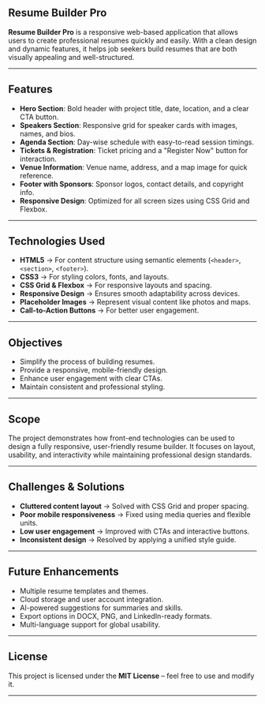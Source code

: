 ## Resume Builder Pro

**Resume Builder Pro** is a responsive web-based application that allows users to create professional resumes quickly and easily. With a clean design and dynamic features, it helps job seekers build resumes that are both visually appealing and well-structured.

---

##  Features
- **Hero Section**: Bold header with project title, date, location, and a clear CTA button.  
- **Speakers Section**: Responsive grid for speaker cards with images, names, and bios.  
- **Agenda Section**: Day-wise schedule with easy-to-read session timings.  
- **Tickets & Registration**: Ticket pricing and a "Register Now" button for interaction.  
- **Venue Information**: Venue name, address, and a map image for quick reference.  
- **Footer with Sponsors**: Sponsor logos, contact details, and copyright info.  
- **Responsive Design**: Optimized for all screen sizes using CSS Grid and Flexbox.  

---

## Technologies Used
- **HTML5** → For content structure using semantic elements (`<header>`, `<section>`, `<footer>`).  
- **CSS3** → For styling colors, fonts, and layouts.  
- **CSS Grid & Flexbox** → For responsive layouts and spacing.  
- **Responsive Design** → Ensures smooth adaptability across devices.  
- **Placeholder Images** → Represent visual content like photos and maps.  
- **Call-to-Action Buttons** → For better user engagement.  

---

##  Objectives
- Simplify the process of building resumes.  
- Provide a responsive, mobile-friendly design.  
- Enhance user engagement with clear CTAs.  
- Maintain consistent and professional styling.  

---

##  Scope
The project demonstrates how front-end technologies can be used to design a fully responsive, user-friendly resume builder. It focuses on layout, usability, and interactivity while maintaining professional design standards.

---

##  Challenges & Solutions
- **Cluttered content layout** → Solved with CSS Grid and proper spacing.  
- **Poor mobile responsiveness** → Fixed using media queries and flexible units.  
- **Low user engagement** → Improved with CTAs and interactive buttons.  
- **Inconsistent design** → Resolved by applying a unified style guide.  

---

##  Future Enhancements
- Multiple resume templates and themes.  
- Cloud storage and user account integration.  
- AI-powered suggestions for summaries and skills.  
- Export options in DOCX, PNG, and LinkedIn-ready formats.  
- Multi-language support for global usability.  

---



## License
This project is licensed under the **MIT License** – feel free to use and modify it.  

---


